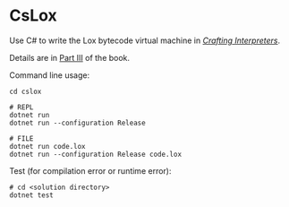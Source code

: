 ﻿# CsLox

Use C# to write the Lox bytecode virtual machine in [*Crafting Interpreters*](https://craftinginterpreters.com).

Details are in [Part III](https://craftinginterpreters.com/a-bytecode-virtual-machine.html) of the book.

Command line usage:

```
cd cslox

# REPL
dotnet run
dotnet run --configuration Release

# FILE
dotnet run code.lox
dotnet run --configuration Release code.lox
```

Test (for compilation error or runtime error):

```
# cd <solution directory>
dotnet test
```
